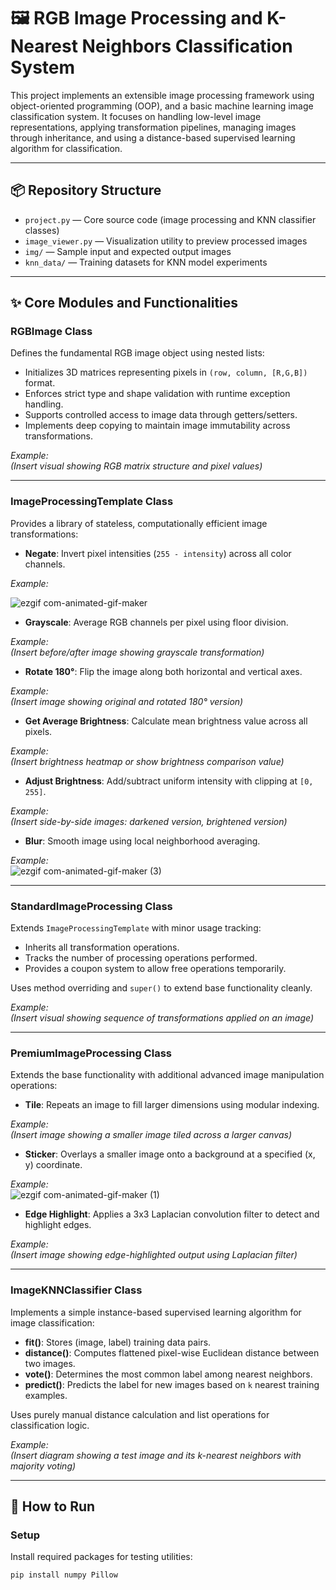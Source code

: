 # 🖼️ RGB Image Processing and K-Nearest Neighbors Classification System

This project implements an extensible image processing framework using object-oriented programming (OOP), and a basic machine learning image classification system. It focuses on handling low-level image representations, applying transformation pipelines, managing images through inheritance, and using a distance-based supervised learning algorithm for classification.

---

## 📦 Repository Structure

- `project.py` — Core source code (image processing and KNN classifier classes)
- `image_viewer.py` — Visualization utility to preview processed images
- `img/` — Sample input and expected output images
- `knn_data/` — Training datasets for KNN model experiments

---

## ✨ Core Modules and Functionalities

### RGBImage Class
Defines the fundamental RGB image object using nested lists:
- Initializes 3D matrices representing pixels in `(row, column, [R,G,B])` format.
- Enforces strict type and shape validation with runtime exception handling.
- Supports controlled access to image data through getters/setters.
- Implements deep copying to maintain image immutability across transformations.

_Example:_  
*(Insert visual showing RGB matrix structure and pixel values)*

---

### ImageProcessingTemplate Class
Provides a library of stateless, computationally efficient image transformations:

- **Negate**: Invert pixel intensities (`255 - intensity`) across all color channels.

_Example:_  

![ezgif com-animated-gif-maker](https://github.com/user-attachments/assets/5003de94-ac7d-4caa-adf9-d3d1dc61be02)

- **Grayscale**: Average RGB channels per pixel using floor division.

_Example:_  
*(Insert before/after image showing grayscale transformation)*

- **Rotate 180°**: Flip the image along both horizontal and vertical axes.

_Example:_  
*(Insert image showing original and rotated 180° version)*

- **Get Average Brightness**: Calculate mean brightness value across all pixels.

_Example:_  
*(Insert brightness heatmap or show brightness comparison value)*

- **Adjust Brightness**: Add/subtract uniform intensity with clipping at `[0, 255]`.

_Example:_  
*(Insert side-by-side images: darkened version, brightened version)*

- **Blur**: Smooth image using local neighborhood averaging.

_Example:_  
![ezgif com-animated-gif-maker (3)](https://github.com/user-attachments/assets/5f060c91-2a51-448d-9403-6da417032321)



---

### StandardImageProcessing Class
Extends `ImageProcessingTemplate` with minor usage tracking:
- Inherits all transformation operations.
- Tracks the number of processing operations performed.
- Provides a coupon system to allow free operations temporarily.

Uses method overriding and `super()` to extend base functionality cleanly.

_Example:_  
*(Insert visual showing sequence of transformations applied on an image)*

---

### PremiumImageProcessing Class
Extends the base functionality with additional advanced image manipulation operations:

- **Tile**: Repeats an image to fill larger dimensions using modular indexing.

_Example:_  
*(Insert image showing a smaller image tiled across a larger canvas)*

- **Sticker**: Overlays a smaller image onto a background at a specified (x, y) coordinate.

_Example:_  
![ezgif com-animated-gif-maker (1)](https://github.com/user-attachments/assets/b1c271e4-f3b9-468d-b1cb-a9fb19c879a3)


- **Edge Highlight**: Applies a 3x3 Laplacian convolution filter to detect and highlight edges.

_Example:_  
*(Insert image showing edge-highlighted output using Laplacian filter)*

---

### ImageKNNClassifier Class
Implements a simple instance-based supervised learning algorithm for image classification:
- **fit()**: Stores (image, label) training data pairs.
- **distance()**: Computes flattened pixel-wise Euclidean distance between two images.
- **vote()**: Determines the most common label among nearest neighbors.
- **predict()**: Predicts the label for new images based on `k` nearest training examples.

Uses purely manual distance calculation and list operations for classification logic.

_Example:_  
*(Insert diagram showing a test image and its k-nearest neighbors with majority voting)*

---

## 🚀 How to Run

### Setup
Install required packages for testing utilities:

```bash
pip install numpy Pillow
